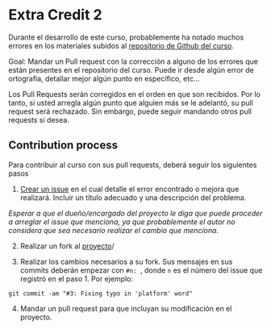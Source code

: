 # Extra Credit 2

Durante el desarrollo de este curso, probablemente ha notado muchos errores en los materiales subidos al [repositorio de Github del curso](https://github.com/franciscovilchezv/platform-based-development).

Goal: Mandar un Pull request con la corrección a alguno de los errores que están presentes en el repositorio del curso. Puede ir desde algún error de ortografía, detallar mejor algún punto en específico, etc...

Los Pull Requests serán corregidos en el orden en que son recibidos. Por lo tanto, si usted arregla algún punto que alguien más se le adelantó, su pull request será rechazado. Sin embargo, puede seguir mandando otros pull requests si desea.

## Contribution process

Para contribuir al curso con sus pull requests, deberá seguir los siguientes pasos

1. [Crear un issue](https://github.com/franciscovilchezv/platform-based-development/issues) en el cual detalle el error encontrado o mejora que realizará. Incluir un título adecuado y una descripción del problema.

*Esperar a que el dueño/encargado del proyecto le diga que puede proceder a arreglar el issue que menciona, ya que probablemente el autor no considera que sea necesario realizar el cambio que menciona.*

2. Realizar un fork al [proyecto](https://github.com/franciscovilchezv/platform-based-development)/

3. Realizar los cambios necesarios a su fork. Sus mensajes en sus commits deberán empezar con `#n: `, donde `n` es el número del issue que registró en el paso 1. Por ejemplo:

```
git commit -am "#3: Fixing typo in 'platform' word"
```

4. Mandar un pull request para que incluyan su modificación en el proyecto.
